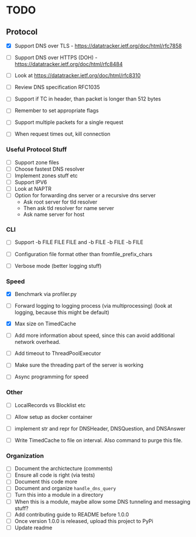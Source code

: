 # TODO

## Protocol

- [x] Support DNS over TLS - https://datatracker.ietf.org/doc/html/rfc7858
- [ ] Support DNS over HTTPS (DOH) - https://datatracker.ietf.org/doc/html/rfc8484
- [ ] Look at https://datatracker.ietf.org/doc/html/rfc8310
- [ ] Review DNS specification RFC1035
- [ ] Support if TC in header, than packet is longer than 512 bytes
- [ ] Remember to set appropriate flags
- [ ] Support multiple packets for a single request
- [ ] When request times out, kill connection



### Useful Protocol Stuff

- [ ] Support zone files
- [ ] Choose fastest DNS resolver
- [ ] Implement zones stuff etc
- [ ] Support IPV6
- [ ] Look at NAPTR
- [ ] Option for forwarding dns server or a recursive dns server
    - Ask root server for tld resolver
    - Then ask tld resolver for name server
    - Ask name server for host

### CLI
- [ ] Support -b FILE FILE FILE and -b FILE -b FILE -b FILE
- [ ] Configuration file format other than fromfile_prefix_chars
- [ ] Verbose mode (better logging stuff)



### Speed
- [x] Benchmark via profiler.py
- [ ] Forward logging to logging process (via multiprocessing) (look at logging, because this might be default)
- [x] Max size on TimedCache
- [ ] Add more information about speed, since this can avoid additional network overhead.
- [ ] Add timeout to ThreadPoolExecutor
- [ ] Make sure the threading part of the server is working
- [ ] Async programming for speed





### Other
- [ ] LocalRecords vs Blocklist etc
- [ ] Allow setup as docker container
- [ ] implement str and repr for DNSHeader, DNSQuestion, and DNSAnswer
- [ ] Write TimedCache to file on interval. Also command to purge this file.


### Organization
- [ ] Document the archictecture (comments)
- [ ] Ensure all code is right (via tests)
- [ ] Document this code more
- [ ] Document and organize `handle_dns_query`
- [ ] Turn this into a module in a directory
- [ ] When this is a module, maybe allow some DNS tunneling and messaging stuff?
- [ ] Add contributing guide to README before 1.0.0
- [ ] Once version 1.0.0 is released, upload this project to PyPi
- [ ] Update readme